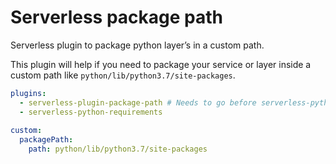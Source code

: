 # Serverless package path

Serverless plugin to package python layer’s in a custom path.

This plugin will help if you need to package your service or layer inside a custom path like `python/lib/python3.7/site-packages`.

```yaml
plugins:
  - serverless-plugin-package-path # Needs to go before serverless-python-requirements
  - serverless-python-requirements
  
custom:
  packagePath:
    path: python/lib/python3.7/site-packages
```
